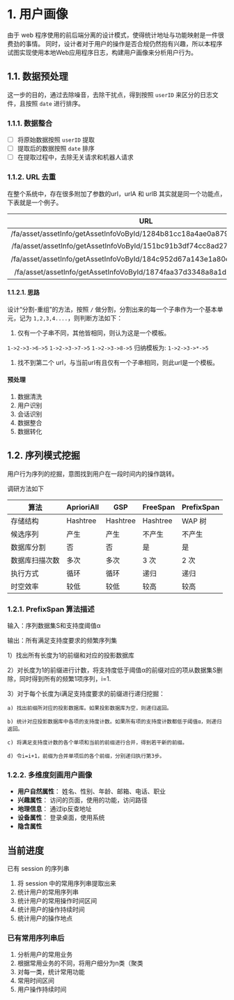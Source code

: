 # 1. 用户画像

由于 web 程序使用的前后端分离的设计模式，使得统计地址与功能映射是一件很费劲的事情。
同时，设计者对于用户的操作是否合规仍然抱有兴趣，所以本程序试图实现使用本地Web应用程序日志，构建用户画像来分析用户行为。

## 1.1. 数据预处理

这一步的目的，通过去除噪音，去除干扰点，得到按照 `userID` 来区分的日志文件，且按照 `date` 进行排序。

### 1.1.1. 数据整合

- [ ] 将原始数据按照 `userID` 提取
- [ ] 提取后的数据按照 `date` 排序
- [ ] 在提取过程中，去除无关请求和机器人请求

### 1.1.2. URL 去重

在整个系统中，存在很多附加了参数的url，urlA 和 urlB 其实就是同一个功能点，下表就是一个例子。

| URL                                                                     | 模板                                     |
|:-----------------------------------------------------------------------:|:----------------------------------------:|
| /fa/asset/assetInfo/getAssetInfoVoById/1284b81cc18a4ae0a87918568eddcb28 | /fa/asset/assetInfo/getAssetInfoVoById/* |
| /fa/asset/assetInfo/getAssetInfoVoById/151bc91b3df74cc8ad27c653427173ca | 相同                                     |
| /fa/asset/assetInfo/getAssetInfoVoById/184c952d67a143e1a80e51381c3857bf | 相同                                     |
| /fa/asset/assetInfo/getAssetInfoVoById/1874faa37d3348a8a1d56fb3fbb3fa84 | 相同                                     |

#### 1.1.2.1. 思路

设计“分割-重组”的方法，按照 `/` 做分割，分割出来的每一个子串作为一个基本单元，记为 `1,2,3,4....`，则判断方法如下：

1. 仅有一个子串不同，其他皆相同，则认为这是一个模板。

`1->2->3->6->5`
`1->2->3->7->5`
`1->2->3->8->5`
归纳模板为:
`1->2->3->*->5`

1. 找不到第二个 url，与当前url有且仅有一个子串相同，则此url是一个模板。

#### 预处理

1. 数据清洗
2. 用户识别
3. 会话识别
4. 数据整合
5. 数据转化

## 1.2. 序列模式挖掘

用户行为序列的挖掘，意图找到用户在一段时间内的操作跳转。

调研方法如下

| 算法           | AprioriAll | GSP      | FreeSpan | PrefixSpan |
| -------------- | ---------- | -------- | -------- | ---------- |
| 存储结构       | Hashtree   | Hashtree | Hashtree | WAP 树     |
| 候选序列       | 产生       | 产生     | 不产生   | 不产生     |
| 数据库分割     | 否         | 否       | 是       | 是         |
| 数据库扫描次数 | 多次       | 多次     | 3 次     | 2 次       |
| 执行方式       | 循环       | 循环     | 递归     | 递归       |
| 时空效率       | 较低       | 较低     | 较高     | 较高       |

### 1.2.1. PrefixSpan 算法描述

输入：序列数据集S和支持度阈值α

输出：所有满足支持度要求的频繁序列集

1）找出所有长度为1的前缀和对应的投影数据库

2）对长度为1的前缀进行计数，将支持度低于阈值α的前缀对应的项从数据集S删除，同时得到所有的频繁1项序列，i=1.

3）对于每个长度为i满足支持度要求的前缀进行递归挖掘：

    a) 找出前缀所对应的投影数据库。如果投影数据库为空，则递归返回。

    b) 统计对应投影数据库中各项的支持度计数。如果所有项的支持度计数都低于阈值α，则递归返回。

    c) 将满足支持度计数的各个单项和当前的前缀进行合并，得到若干新的前缀。

    d) 令i=i+1，前缀为合并单项后的各个前缀，分别递归执行第3步。

### 1.2.2. 多维度刻画用户画像

- **用户自然属性**： 姓名、性别、年龄、邮箱、电话、职业
- **兴趣属性**： 访问的页面，使用的功能，访问路径
- **地理信息**： 通过ip反查地址
- **设备属性**： 登录桌面，使用系统
- **隐含属性**


## 当前进度

已有 session 的序列串

1. 将 session 中的常用序列串提取出来
2. 统计用户的常用序列串
3. 统计用户的常用操作时间区间
4. 统计用户的操作持续时间
5. 统计用户的操作地点

### 已有常用序列串后

1. 分析用户的常用业务
2. 根据常用业务的不同，将用户细分为n类（聚类
3. 对每一类，统计常用功能
4. 常用时间区间
5. 用户操作持续时间
